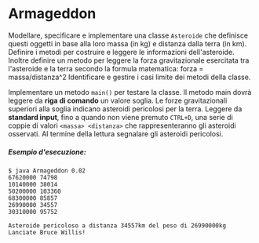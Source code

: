 # Armageddon

Modellare, specificare e implementare una classe `Asteroide` che definisce questi oggetti in base alla loro massa (in kg) e distanza dalla terra (in km). Definire i metodi per costruire e leggere le informazioni dell'asteroide. Inoltre definire un metodo per leggere la forza gravitazionale esercitata tra l'asteroide e la terra secondo la formula matematica: forza = massa/distanza^2
Identificare e gestire i casi limite dei metodi della classe.

Implementare un metodo `main()` per testare la classe. Il metodo main dovrà leggere da **riga di comando** un valore soglia. Le forze gravitazionali superiori alla soglia indicano asteroidi pericolosi per la terra. Leggere da **standard input**, fino a quando non viene premuto `CTRL+D`, una serie di coppie di valori `<massa> <distanza>` che rappresenteranno gli asteroidi osservati. Al termine della lettura segnalare gli asteroidi pericolosi.

##### Esempio d'esecuzione:

```text
$ java Armageddon 0.02
67620000 74798
10140000 38014
50200000 103360
68300000 85857
26990000 34557
30310000 95752

Asteroide pericoloso a distanza 34557km del peso di 26990000kg
Lanciate Bruce Willis!
```
